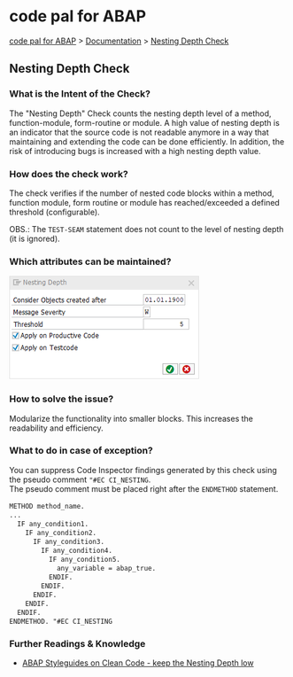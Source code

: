 # code pal for ABAP

[code pal for ABAP](../../README.md) > [Documentation](../check_documentation.md) > [Nesting Depth Check](maximum-nesting-depth.md)

## Nesting Depth Check

### What is the Intent of the Check?

The "Nesting Depth" Check counts the nesting depth level of a method, function-module, form-routine or module. A high value of nesting depth is an indicator that the source code is not readable anymore in a way that maintaining and extending the code can be done efficiently. In addition, the risk of introducing bugs is increased with a high nesting depth value.

### How does the check work?

The check verifies if the number of nested code blocks within a method, function module, form routine or module has reached/exceeded a defined threshold (configurable).

OBS.: The `TEST-SEAM` statement does not count to the level of nesting depth (it is ignored).

### Which attributes can be maintained?

![Attributes](./imgs/nesting_depth.png)

### How to solve the issue?

Modularize the functionality into smaller blocks. This increases the readability and efficiency.

### What to do in case of exception?

You can suppress Code Inspector findings generated by this check using the pseudo comment `"#EC CI_NESTING`.  
The pseudo comment must be placed right after the `ENDMETHOD` statement.

```abap
METHOD method_name.
...
  IF any_condition1.
    IF any_condition2.
      IF any_condition3.
        IF any_condition4.
          IF any_condition5.
            any_variable = abap_true.
          ENDIF.
        ENDIF.
      ENDIF.
    ENDIF.
  ENDIF.
ENDMETHOD. "#EC CI_NESTING
```

### Further Readings & Knowledge

* [ABAP Styleguides on Clean Code - keep the Nesting Depth low](https://github.com/SAP/styleguides/blob/master/clean-abap/CleanABAP.md#keep-the-nesting-depth-low)
